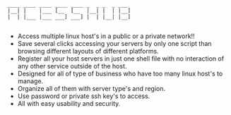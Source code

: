 ```
____ ____ ____ ____ ____ _  _ _  _ ___  
|__| |    |___ [__  [__  |__| |  | |__] 
|  | |___ |___ ___] ___] |  | |__| |__] 
                                        
```
* Access multiple linux host's in a public or a private network!!
* Save several clicks accessing your servers by only one script than browsing different layouts of different platforms.
* Register all your host servers in just one shell file with no interaction of any other service outside of the host.
* Designed for all of type of business who have too many linux host's to manage.
* Organize all of them with server type's and region.
* Use password or private ssh key's to access.
* All with easy usability and security.



